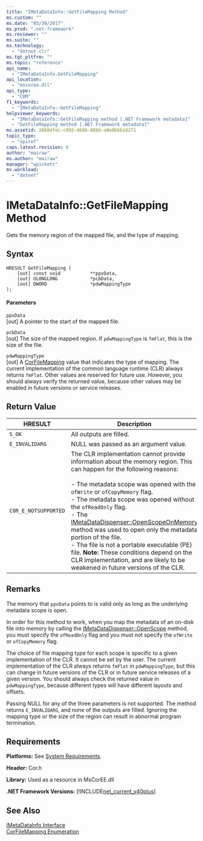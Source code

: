 ```yaml
---
title: "IMetaDataInfo::GetFileMapping Method"
ms.custom: ""
ms.date: "03/30/2017"
ms.prod: ".net-framework"
ms.reviewer: ""
ms.suite: ""
ms.technology: 
  - "dotnet-clr"
ms.tgt_pltfrm: ""
ms.topic: "reference"
api_name: 
  - "IMetaDataInfo.GetFileMapping"
api_location: 
  - "mscoree.dll"
api_type: 
  - "COM"
f1_keywords: 
  - "IMetaDataInfo::GetFileMapping"
helpviewer_keywords: 
  - "IMetaDataInfo::GetFileMapping method [.NET Framework metadata]"
  - "GetFileMapping method [.NET Framework metadata]"
ms.assetid: 2868dfec-c992-4606-88bb-a8e0b6b18271
topic_type: 
  - "apiref"
caps.latest.revision: 8
author: "mairaw"
ms.author: "mairaw"
manager: "wpickett"
ms.workload: 
  - "dotnet"
---
```

# IMetaDataInfo::GetFileMapping Method
Gets the memory region of the mapped file, and the type of mapping.  
  
## Syntax  
  
```  
HRESULT GetFileMapping (  
    [out] const void           **ppvData,   
    [out] ULONGLONG            *pcbData,   
    [out] DWORD                *pdwMappingType  
);  
```  
  
#### Parameters  
 `ppvData`  
 [out] A pointer to the start of the mapped file.  
  
 `pcbData`  
 [out] The size of the mapped region. If `pdwMappingType` is `fmFlat`, this is the size of the file.  
  
 `pdwMappingType`  
 [out] A [CorFileMapping](../../../../docs/framework/unmanaged-api/metadata/corfilemapping-enumeration.md) value that indicates the type of mapping. The current implementation of the common language runtime (CLR) always returns `fmFlat`. Other values are reserved for future use. However, you should always verify the returned value, because other values may be enabled in future versions or service releases.  
  
## Return Value  
  
|HRESULT|Description|  
|-------------|-----------------|  
|`S_OK`|All outputs are filled.|  
|`E_INVALIDARG`|NULL was passed as an argument value.|  
|`COR_E_NOTSUPPORTED`|The CLR implementation cannot provide information about the memory region. This can happen for the following reasons:<br /><br /> -   The metadata scope was opened with the `ofWrite` or `ofCopyMemory` flag.<br />-   The metadata scope was opened without the `ofReadOnly` flag.<br />-   The [IMetaDataDispenser::OpenScopeOnMemory](../../../../docs/framework/unmanaged-api/metadata/imetadatadispenser-openscopeonmemory-method.md) method was used to open only the metadata portion of the file.<br />-   The file is not a portable executable (PE) file. **Note:**  These conditions depend on the CLR implementation, and are likely to be weakened in future versions of the CLR.|  
  
## Remarks  
 The memory that `ppvData` points to is valid only as long as the underlying metadata scope is open.  
  
 In order for this method to work, when you map the metadata of an on-disk file into memory by calling the [IMetaDataDispenser::OpenScope](../../../../docs/framework/unmanaged-api/metadata/imetadatadispenser-openscope-method.md) method, you must specify the `ofReadOnly` flag and you must not specify the `ofWrite` or `ofCopyMemory` flag.  
  
 The choice of file mapping type for each scope is specific to a given implementation of the CLR. It cannot be set by the user. The current implementation of the CLR always returns `fmFlat` in `pdwMappingType`, but this can change in future versions of the CLR or in future service releases of a given version. You should always check the returned value in `pdwMappingType`, because different types will have different layouts and offsets.  
  
 Passing NULL for any of the three parameters is not supported. The method returns `E_INVALIDARG`, and none of the outputs are filled. Ignoring the mapping type or the size of the region can result in abnormal program termination.  
  
## Requirements  
 **Platforms:** See [System Requirements](../../../../docs/framework/get-started/system-requirements.md).  
  
 **Header:** Cor.h  
  
 **Library:** Used as a resource in MsCorEE.dll  
  
 **.NET Framework Versions:** [!INCLUDE[net_current_v40plus](../../../../includes/net-current-v40plus-md.md)]  
  
## See Also  
 [IMetaDataInfo Interface](../../../../docs/framework/unmanaged-api/metadata/imetadatainfo-interface.md)  
 [CorFileMapping Enumeration](../../../../docs/framework/unmanaged-api/metadata/corfilemapping-enumeration.md)
